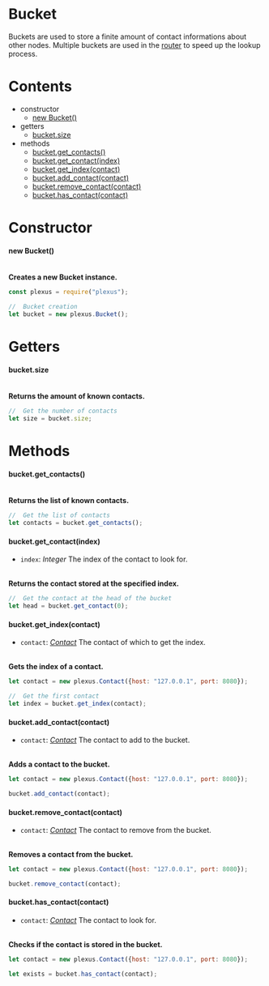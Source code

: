 # **Bucket**

Buckets are used to store a finite amount of contact informations about other nodes.
Multiple buckets are used in the [router](router.md) to speed up the lookup process.

# **Contents**

* constructor
    * [new Bucket()](#new-itemoptions)
* getters
    * [bucket.size](#bucketsize)
* methods
    * [bucket.get_contacts()](#bucketget_contacts)
    * [bucket.get_contact(index)](#bucketget_contactindex)
    * [bucket.get_index(contact)](#bucketget_indexcontact)
    * [bucket.add_contact(contact)](#bucketadd_contactcontact)
    * [bucket.remove_contact(contact)](#bucketremove_contactcontact)
    * [bucket.has_contact(contact)](#buckethas_contactcontact)

# **Constructor**

#### new Bucket()

\
**Creates a new Bucket instance.**
```js
const plexus = require("plexus");

//  Bucket creation
let bucket = new plexus.Bucket();
```

# **Getters**

#### bucket.size

\
**Returns the amount of known contacts.**
```js
//  Get the number of contacts
let size = bucket.size;
```

# **Methods**

#### bucket.get_contacts()

\
**Returns the list of known contacts.**
```js
//  Get the list of contacts
let contacts = bucket.get_contacts();
```

#### bucket.get_contact(index)
* `index`: _Integer_ The index of the contact to look for.

\
**Returns the contact stored at the specified index.**
```js
//  Get the contact at the head of the bucket
let head = bucket.get_contact(0);
```

#### bucket.get_index(contact)
* `contact`: [_Contact_](contact.md) The contact of which to get the index.

\
**Gets the index of a contact.**
```js
let contact = new plexus.Contact({host: "127.0.0.1", port: 8080});

//  Get the first contact
let index = bucket.get_index(contact);
```

#### bucket.add_contact(contact)
* `contact`: [_Contact_](contact.md) The contact to add to the bucket.

\
**Adds a contact to the bucket.**
```js
let contact = new plexus.Contact({host: "127.0.0.1", port: 8080});

bucket.add_contact(contact);
```

#### bucket.remove_contact(contact)
* `contact`: [_Contact_](contact.md) The contact to remove from the bucket.

\
**Removes a contact from the bucket.**
```js
let contact = new plexus.Contact({host: "127.0.0.1", port: 8080});

bucket.remove_contact(contact);
```

#### bucket.has_contact(contact)
* `contact`: [_Contact_](contact.md) The contact to look for.

\
**Checks if the contact is stored in the bucket.**
```js
let contact = new plexus.Contact({host: "127.0.0.1", port: 8080});

let exists = bucket.has_contact(contact);
```